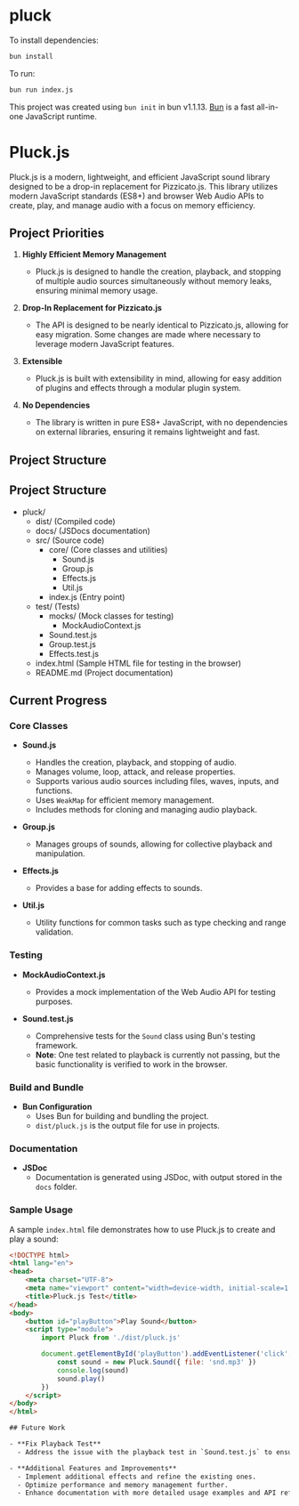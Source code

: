 # pluck

To install dependencies:

```bash
bun install
```

To run:

```bash
bun run index.js
```

This project was created using `bun init` in bun v1.1.13. [Bun](https://bun.sh) is a fast all-in-one JavaScript runtime.

# Pluck.js

Pluck.js is a modern, lightweight, and efficient JavaScript sound library designed to be a drop-in replacement for Pizzicato.js. This library utilizes modern JavaScript standards (ES8+) and browser Web Audio APIs to create, play, and manage audio with a focus on memory efficiency.

## Project Priorities

1. **Highly Efficient Memory Management**
   - Pluck.js is designed to handle the creation, playback, and stopping of multiple audio sources simultaneously without memory leaks, ensuring minimal memory usage.

2. **Drop-In Replacement for Pizzicato.js**
   - The API is designed to be nearly identical to Pizzicato.js, allowing for easy migration. Some changes are made where necessary to leverage modern JavaScript features.

3. **Extensible**
   - Pluck.js is built with extensibility in mind, allowing for easy addition of plugins and effects through a modular plugin system.

4. **No Dependencies**
   - The library is written in pure ES8+ JavaScript, with no dependencies on external libraries, ensuring it remains lightweight and fast.

## Project Structure
## Project Structure

- pluck/
  - dist/ (Compiled code)
  - docs/ (JSDocs documentation)
  - src/ (Source code)
    - core/ (Core classes and utilities)
      - Sound.js
      - Group.js
      - Effects.js
      - Util.js
    - index.js (Entry point)
  - test/ (Tests)
    - mocks/ (Mock classes for testing)
      - MockAudioContext.js
    - Sound.test.js
    - Group.test.js
    - Effects.test.js
  - index.html (Sample HTML file for testing in the browser)
  - README.md (Project documentation)



## Current Progress

### Core Classes

- **Sound.js**
  - Handles the creation, playback, and stopping of audio.
  - Manages volume, loop, attack, and release properties.
  - Supports various audio sources including files, waves, inputs, and functions.
  - Uses `WeakMap` for efficient memory management.
  - Includes methods for cloning and managing audio playback.

- **Group.js**
  - Manages groups of sounds, allowing for collective playback and manipulation.

- **Effects.js**
  - Provides a base for adding effects to sounds.

- **Util.js**
  - Utility functions for common tasks such as type checking and range validation.

### Testing

- **MockAudioContext.js**
  - Provides a mock implementation of the Web Audio API for testing purposes.

- **Sound.test.js**
  - Comprehensive tests for the `Sound` class using Bun's testing framework.
  - **Note**: One test related to playback is currently not passing, but the basic functionality is verified to work in the browser.

### Build and Bundle

- **Bun Configuration**
  - Uses Bun for building and bundling the project.
  - `dist/pluck.js` is the output file for use in projects.

### Documentation

- **JSDoc**
  - Documentation is generated using JSDoc, with output stored in the `docs` folder.

### Sample Usage

A sample `index.html` file demonstrates how to use Pluck.js to create and play a sound:

```html
<!DOCTYPE html>
<html lang="en">
<head>
    <meta charset="UTF-8">
    <meta name="viewport" content="width=device-width, initial-scale=1.0">
    <title>Pluck.js Test</title>
</head>
<body>
    <button id="playButton">Play Sound</button>
    <script type="module">
        import Pluck from './dist/pluck.js'

        document.getElementById('playButton').addEventListener('click', () => {
            const sound = new Pluck.Sound({ file: 'snd.mp3' })
            console.log(sound)
            sound.play()
        })
    </script>
</body>
</html>

## Future Work

- **Fix Playback Test**
  - Address the issue with the playback test in `Sound.test.js` to ensure all tests pass.

- **Additional Features and Improvements**
  - Implement additional effects and refine the existing ones.
  - Optimize performance and memory management further.
  - Enhance documentation with more detailed usage examples and API references.
